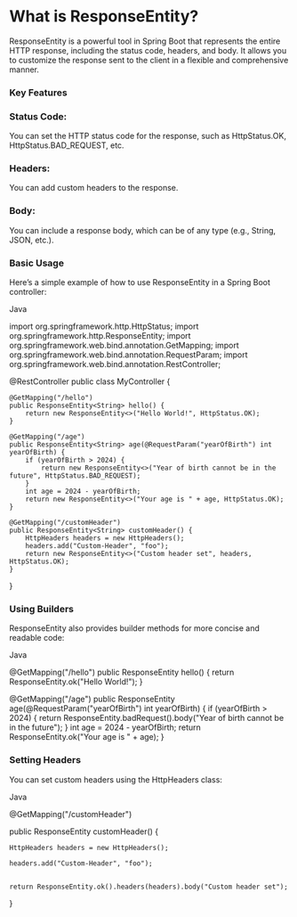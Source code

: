 <h1>What is ResponseEntity?</h1>
ResponseEntity is a powerful tool in Spring Boot that represents the entire HTTP response, including the status code, headers, and body. It allows you to customize the response sent to the client in a flexible and comprehensive manner.

<h3>Key Features</h3>
<h3>Status Code:</h3> You can set the HTTP status code for the response, such as HttpStatus.OK, HttpStatus.BAD_REQUEST, etc.
<h3>Headers:</h3> You can add custom headers to the response.
<h3>Body:</h3> You can include a response body, which can be of any type (e.g., String, JSON, etc.).
<h3>Basic Usage</h3>
Here’s a simple example of how to use ResponseEntity in a Spring Boot controller:

Java

import org.springframework.http.HttpStatus;
import org.springframework.http.ResponseEntity;
import org.springframework.web.bind.annotation.GetMapping;
import org.springframework.web.bind.annotation.RequestParam;
import org.springframework.web.bind.annotation.RestController;

@RestController
public class MyController {

    @GetMapping("/hello")
    public ResponseEntity<String> hello() {
        return new ResponseEntity<>("Hello World!", HttpStatus.OK);
    }

    @GetMapping("/age")
    public ResponseEntity<String> age(@RequestParam("yearOfBirth") int yearOfBirth) {
        if (yearOfBirth > 2024) {
            return new ResponseEntity<>("Year of birth cannot be in the future", HttpStatus.BAD_REQUEST);
        }
        int age = 2024 - yearOfBirth;
        return new ResponseEntity<>("Your age is " + age, HttpStatus.OK);
    }

    @GetMapping("/customHeader")
    public ResponseEntity<String> customHeader() {
        HttpHeaders headers = new HttpHeaders();
        headers.add("Custom-Header", "foo");
        return new ResponseEntity<>("Custom header set", headers, HttpStatus.OK);
    }
}
<h3>Using Builders</h3>
ResponseEntity also provides builder methods for more concise and readable code:

Java

@GetMapping("/hello")
public ResponseEntity<String> hello() {
    return ResponseEntity.ok("Hello World!");
}

@GetMapping("/age")
public ResponseEntity<String> age(@RequestParam("yearOfBirth") int yearOfBirth) {
    if (yearOfBirth > 2024) {
        return ResponseEntity.badRequest().body("Year of birth cannot be in the future");
    }
    int age = 2024 - yearOfBirth;
    return ResponseEntity.ok("Your age is " + age);
}

<h3>Setting Headers</h3>
You can set custom headers using the HttpHeaders class:

Java

@GetMapping("/customHeader")

public ResponseEntity<String> customHeader() {

    HttpHeaders headers = new HttpHeaders();
    
    headers.add("Custom-Header", "foo");

    
    return ResponseEntity.ok().headers(headers).body("Custom header set");
}
